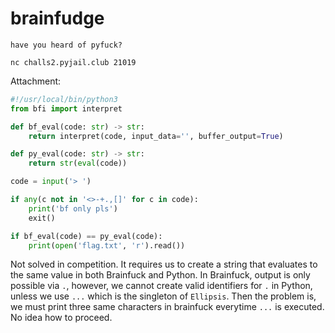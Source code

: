 # brainfudge

```
have you heard of pyfuck?

nc challs2.pyjail.club 21019
```

Attachment:

```python
#!/usr/local/bin/python3
from bfi import interpret

def bf_eval(code: str) -> str:
    return interpret(code, input_data='', buffer_output=True)

def py_eval(code: str) -> str:
    return str(eval(code))

code = input('> ')

if any(c not in '<>-+.,[]' for c in code):
    print('bf only pls')
    exit()

if bf_eval(code) == py_eval(code):
    print(open('flag.txt', 'r').read())
```

Not solved in competition. It requires us to create a string that evaluates to the same value in both Brainfuck and Python. In Brainfuck, output is only possible via `.`, however, we cannot create valid identifiers for `.` in Python, unless we use `...` which is the singleton of `Ellipsis`. Then the problem is, we must print three same characters in brainfuck everytime `...` is executed. No idea how to proceed.

